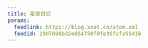 ```yaml
---
title: 星辰日记
params:
  feedlink: https://blog.xsot.cn/atom.xml
  feedid: 29d7699b32e654750f0fe35fcfa55416
---
```

